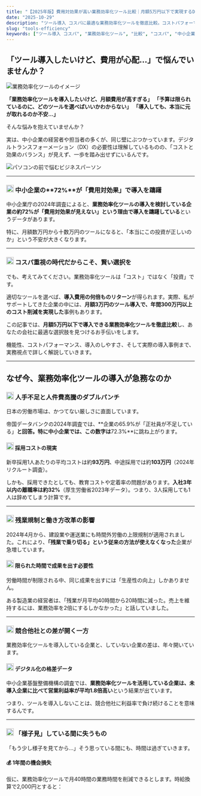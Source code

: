 ```yaml
---
title: "【2025年版】費用対効果が高い業務効率化ツール比較｜月額5万円以下で実現するDX推進"
date: "2025-10-29"
description: "ツール導入 コスパに最適な業務効率化ツールを徹底比較。コストパフォーマンス、機能性、導入のしやすさなど、実務視点で選定ポイントを詳しく解説します。"
slug: "tools-efficiency"
keywords: ["ツール導入 コスパ", "業務効率化ツール", "比較", "コスパ", "中小企業", "自動化"]
---
```


## <span class="text-underline">「ツール導入したいけど、費用が心配...」で悩んでいませんか？</span>

![業務効率化ツールのイメージ](https://images.unsplash.com/photo-1460925895917-afdab827c52f?w=800&h=400&fit=crop)

<span class="text-teal">**「業務効率化ツールを導入したいけど、月額費用が高すぎる」**</span>
<span class="text-teal">**「予算は限られているのに、どのツールを選べばいいかわからない」**</span>
<span class="text-teal">**「導入しても、本当に元が取れるのか不安...」**</span>

そんな悩みを抱えていませんか？

実は、中小企業の経営者や担当者の多くが、同じ壁にぶつかっています。デジタルトランスフォーメーション（DX）の必要性は理解しているものの、「コストと効果のバランス」が見えず、一歩を踏み出せずにいるんです。

![パソコンの前で悩むビジネスパーソン](https://images.unsplash.com/photo-1551434678-e076c223a692?w=1200&q=80)

---

### <span class="text-teal"><img src="/icons/lightbulb.svg" alt="アイデア" class="inline-icon" width="20" height="20" /> 中小企業の**72%**が「費用対効果」で導入を躊躇</span>

中小企業庁の2024年調査によると、**業務効率化ツールの導入を検討している企業の約72%が「費用対効果が見えない」という理由で導入を躊躇している**というデータがあります。

特に、月額数万円から十数万円のツールになると、「本当にこの投資が正しいのか」という不安が大きくなります。

---

### <img src="/icons/note.svg" alt="ノート" class="inline-icon" width="20" height="20" /> コスパ重視の時代だからこそ、賢い選択を

でも、考えてみてください。業務効率化ツールは「コスト」ではなく「投資」です。

適切なツールを選べば、**導入費用の何倍ものリターン**が得られます。実際、私がサポートしてきた企業の中には、**月額3万円のツール導入で、年間300万円以上のコスト削減を実現した**事例もあります。

この記事では、**月額5万円以下で導入できる業務効率化ツールを徹底比較**し、あなたの会社に最適な選択肢を見つけるお手伝いをします。

機能性、コストパフォーマンス、導入のしやすさ、そして実際の導入事例まで、実務視点で詳しく解説していきます。

---

## <span class="text-underline">なぜ今、業務効率化ツールの導入が急務なのか</span>

### <span class="text-teal"><img src="/icons/lightbulb.svg" alt="アイデア" class="inline-icon" width="20" height="20" /> 人手不足と人件費高騰のダブルパンチ</span>

日本の労働市場は、かつてない厳しさに直面しています。

帝国データバンクの2024年調査では、**企業の65.9%が「正社員が不足している」**と回答。特に中小企業では、この数字は**72.3%**に跳ね上がります。

#### <img src="/icons/chart.svg" alt="グラフ" class="inline-icon" width="20" height="20" /> 採用コストの現実

新卒採用1人あたりの平均コストは約**93万円**、中途採用では約**103万円**（2024年リクルート調査）。

しかも、採用できたとしても、教育コストや定着率の問題があります。**入社3年以内の離職率は約32%**（厚生労働省2023年データ）。つまり、3人採用しても1人は辞めてしまう計算です。

---

### <span class="text-teal"><img src="/icons/lightbulb.svg" alt="アイデア" class="inline-icon" width="20" height="20" /> 残業規制と働き方改革の影響</span>

2024年4月から、建設業や運送業にも時間外労働の上限規制が適用されました。これにより、**「残業で乗り切る」という従来の方法が使えなくなった**企業が急増しています。

#### <img src="/icons/clock.svg" alt="時計" class="inline-icon" width="20" height="20" /> 限られた時間で成果を出す必要性

労働時間が制限される中、同じ成果を出すには「生産性の向上」しかありません。

ある製造業の経営者は、「残業が月平均40時間から20時間に減った。売上を維持するには、業務効率を2倍にするしかなかった」と話していました。

---

### <img src="/icons/pin.svg" alt="ポイント" class="inline-icon" width="20" height="20" /> 競合他社との差が開く一方

業務効率化ツールを導入している企業と、していない企業の差は、年々開いています。

#### <img src="/icons/chart.svg" alt="グラフ" class="inline-icon" width="20" height="20" /> デジタル化の格差データ

中小企業基盤整備機構の調査では、**業務効率化ツールを活用している企業は、未導入企業に比べて営業利益率が平均1.8倍高い**という結果が出ています。

つまり、ツールを導入しないことは、競合他社に利益率で負け続けることを意味するんです。

---

### <span class="text-teal"><img src="/icons/lightbulb.svg" alt="アイデア" class="inline-icon" width="20" height="20" /> 「様子見」している間に失うもの</span>

「もう少し様子を見てから...」そう思っている間にも、時間は過ぎていきます。

#### 💰 1年間の機会損失

仮に、業務効率化ツールで月40時間の業務時間を削減できるとします。時給換算で2,000円とすると：
